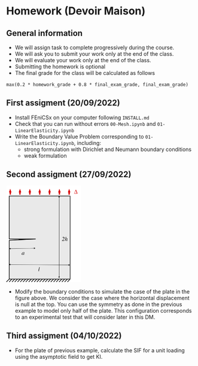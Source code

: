 # Homework (Devoir Maison)

## General information

- We will assign task to complete progressively during the course. 
- We will ask you to submit your work only at the end of the class.
- We will evaluate your work only at the end of the class.
- Submitting the homework is optional
- The final grade for the class will be calculated as follows

```
max(0.2 * homework_grade + 0.8 * final_exam_grade, final_exam_grade)
```

## First assigment (20/09/2022)

- Install FEniCSx on your computer following `INSTALL.md`
- Check that you can run without errors `00-Mesh.ipynb` and `01-LinearElasticity.ipynb`
- Write the Boundary Value Problem corresponding to `01-LinearElasticity.ipynb`, including:
   - strong formulation with Dirichlet and Neumann boundary conditions
   - weak formulation 

## Second assigment (27/09/2022)

<img src="figures/plateBCs.png"
     alt="Clamped plate with a crack"
     style="float: center; width:200px;" />

- Modify the boundary conditions to simulate the case of the plate in the figure above. We consider the case where the horizontal displacement is null at the top. You can use the symmetry as done in the previous example to model only half of the plate. This configuration corresponds to an experimental test that will consider later in this DM. 
 
 ## Third assigment (04/10/2022)

- For the plate of previous example, calculate the SIF for a unit loading using the asymptotic field to get KI.
